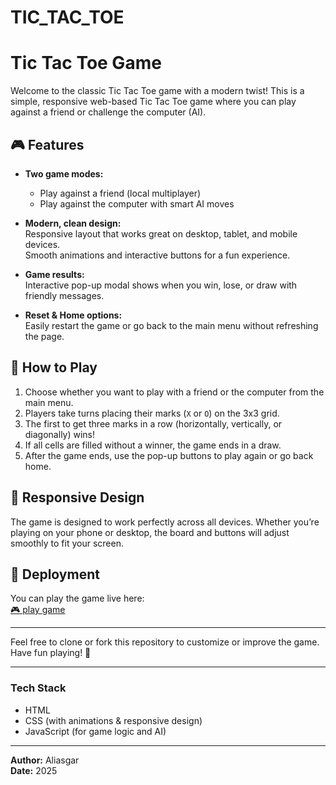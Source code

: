 # TIC_TAC_TOE
# Tic Tac Toe Game

Welcome to the classic Tic Tac Toe game with a modern twist! This is a simple, responsive web-based Tic Tac Toe game where you can play against a friend or challenge the computer (AI).

## 🎮 Features

- **Two game modes:**  
  - Play against a friend (local multiplayer)  
  - Play against the computer with smart AI moves

- **Modern, clean design:**  
  Responsive layout that works great on desktop, tablet, and mobile devices.  
  Smooth animations and interactive buttons for a fun experience.

- **Game results:**  
  Interactive pop-up modal shows when you win, lose, or draw with friendly messages.

- **Reset & Home options:**  
  Easily restart the game or go back to the main menu without refreshing the page.

## 🚀 How to Play

1. Choose whether you want to play with a friend or the computer from the main menu.  
2. Players take turns placing their marks (`X` or `O`) on the 3x3 grid.  
3. The first to get three marks in a row (horizontally, vertically, or diagonally) wins!  
4. If all cells are filled without a winner, the game ends in a draw.  
5. After the game ends, use the pop-up buttons to play again or go back home.

## 📱 Responsive Design

The game is designed to work perfectly across all devices. Whether you’re playing on your phone or desktop, the board and buttons will adjust smoothly to fit your screen.

## 📂 Deployment

You can play the game live here:  
[🎮 play game](https://aliasgar12345.github.io/TIC_TAC_TOE/)

---

Feel free to clone or fork this repository to customize or improve the game.  
Have fun playing! 🎉

---

### Tech Stack

- HTML  
- CSS (with animations & responsive design)  
- JavaScript (for game logic and AI)

---

**Author:** Aliasgar  
**Date:** 2025

